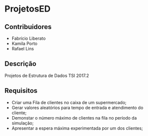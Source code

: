 # ProjetosED

## Contribuidores

* Fabrício Liberato
* Kamila Porto
* Rafael Lins

## Descrição
	
Projetos de Estrutura de Dados TSI 2017.2

## Requisitos

* Criar uma Fila de clientes no caixa de um supermercado;
* Gerar valores aleatórios para tempo de entrada e atendimento do cliente;
* Demonstar o número máximo de clientes na fila no período da simulação;
* Apresentar a espera máxima experimentada por um dos clientes;


